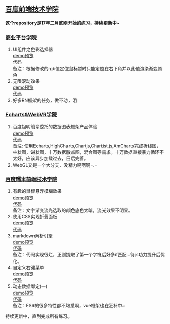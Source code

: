 ## [百度前端技术学院](http://ife.baidu.com/)

#### 这个repository是17年二月底刚开始的练习，持续更新中~

### [商业平台学院]()  
1. UI组件之色彩选择器  
  [demo预览](http://lastwhisper.cn/IFE/bussiness/ColorSelector/task.html)  
  [代码](https://github.com/UnscientificMisaka/IFE/blob/master/bussiness/ColorSelector/task.html)  
  备注：根据修改的rgb值定位鼠标暂时只能定位在右下角并以此值渲染渐变颜色  
2. 无限滚动效果  
  [demo预览](http://lastwhisper.cn/IFE/bussiness/InfiniteScroll/task.html)  
  [代码](https://github.com/UnscientificMisaka/IFE/blob/master/bussiness/InfiniteScroll/task.html)  
3. 好多RN框架的任务，做不动，泪

### [Echarts&WebVR学院]()
1. 百度祖明前辈委托的数据图表框架产品体验  
[demo预览](http://lastwhisper.cn/IFE/eCharts%26webVR/FeelingsOfDifferentChartLibrary/index.html)  
  [代码](https://github.com/UnscientificMisaka/IFE/blob/master/bussiness/InfiniteScroll/task.html)  
  备注: 使用Echarts,HighCharts,Chartjs,Chartist.js,AmCharts完成折线图，柱状图，饼状图，十万数据散点图，混合图等需求。十万数据直接暴力循环不太好，应该异步加载过去，日后完善。
2. WebGL又是一个大分支，没精力啊啊啊=.=

### [百度糯米前端技术学院]()
1. 有趣的鼠标悬浮模糊效果  
[demo预览](http://lastwhisper.cn/IFE/nuomi/interestinghover/intestinghover.html)  
[代码](https://github.com/UnscientificMisaka/IFE/blob/master/nuomi/interestinghover/intestinghover.html)  
备注：文字渐变流光选取的颜色底色太暗，流光效果不明显。  
2. 使用CSS实现折叠面板  
[demo预览](http://lastwhisper.cn/IFE/nuomi/Accordion/Accordion.html)  
[代码](https://github.com/UnscientificMisaka/IFE/blob/master/nuomi/Accordion/Accordion.html)  
3. markdown解析引擎  
[demo预览](http://lastwhisper.cn/IFE/nuomi/MarkdownEngine/engine.html)  
[代码](https://github.com/UnscientificMisaka/IFE/blob/master/nuomi/MarkdownEngine/engine.html)  
备注：代码实现很烂，正则提取了第一个字符后好多if匹配...待js功力提升后优化。
4. 自定义右键菜单  
[demo预览](http://lastwhisper.cn/IFE/nuomi/Accordion/Accordion.html)  
[代码](https://github.com/UnscientificMisaka/IFE/blob/master/nuomi/ACustomRightClickMenu/ACustomRightClick.html)  
5. 动态数据绑定(一)  
[demo预览](http://lastwhisper.cn/IFE/nuomi/dataBind/dataBind01.html)  
[代码](https://github.com/UnscientificMisaka/IFE/blob/master/nuomi/dataBind/dataBind01.html)  
备注：ES6的很多特性都不熟悉啊，vue框架也在狂补中~

持续更新中，直到完成所有练习。

